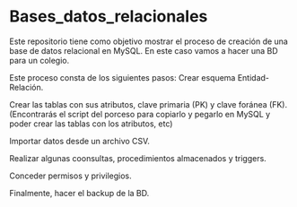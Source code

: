 # Bases_datos_relacionales

Este repositorio tiene como objetivo mostrar el proceso de creación de una base de datos relacional en MySQL.
En este caso vamos a hacer una BD para un colegio. 

Este proceso consta de los siguientes pasos: Crear esquema Entidad-Relación. 

Crear las tablas con sus atributos, clave primaria (PK) y clave foránea (FK). (Encontrarás el script del porceso para copiarlo y pegarlo en MySQL y poder crear las tablas con los atributos, etc)

Importar datos desde un archivo CSV.

Realizar algunas coonsultas, procedimientos almacenados y triggers.

Conceder permisos y privilegios.

Finalmente, hacer el backup de la BD.

